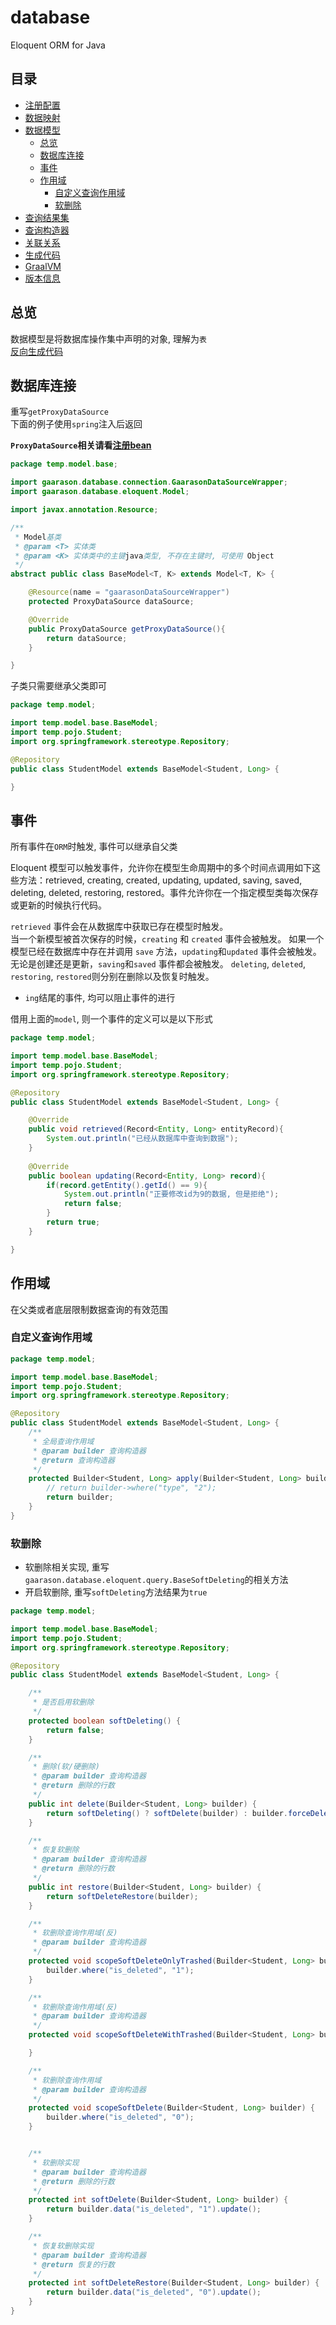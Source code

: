 # database

Eloquent ORM for Java

## 目录

* [注册配置](/document/bean.md)
* [数据映射](/document/mapping.md)
* [数据模型](/document/model.md)
    * [总览](#总览)
    * [数据库连接](#数据库连接)
    * [事件](#事件)
    * [作用域](#作用域)
        * [自定义查询作用域](#自定义查询作用域)
        * [软删除](#软删除)
* [查询结果集](/document/record.md)
* [查询构造器](/document/query.md)
* [关联关系](/document/relationship.md)
* [生成代码](/document/generate.md)
* [GraalVM](/document/graalvm.md)
* [版本信息](/document/version.md)

## 总览

数据模型是将数据库操作集中声明的对象, 理解为`表`  
[反向生成代码](/document/generate.md)

## 数据库连接

重写`getProxyDataSource`  
下面的例子使用`spring`注入后返回

**`ProxyDataSource`相关请看[注册bean](/document/bean.md)**

```java
package temp.model.base;

import gaarason.database.connection.GaarasonDataSourceWrapper;
import gaarason.database.eloquent.Model;

import javax.annotation.Resource;

/**
 * Model基类
 * @param <T> 实体类
 * @param <K> 实体类中的主键java类型, 不存在主键时, 可使用 Object
 */
abstract public class BaseModel<T, K> extends Model<T, K> {

    @Resource(name = "gaarasonDataSourceWrapper")
    protected ProxyDataSource dataSource;

    @Override
    public ProxyDataSource getProxyDataSource(){
        return dataSource;
    }

}

```

子类只需要继承父类即可

```java
package temp.model;

import temp.model.base.BaseModel;
import temp.pojo.Student;
import org.springframework.stereotype.Repository;

@Repository
public class StudentModel extends BaseModel<Student, Long> {

}

```

## 事件

所有事件在`ORM`时触发, 事件可以继承自父类

Eloquent 模型可以触发事件，允许你在模型生命周期中的多个时间点调用如下这些方法：retrieved, creating, created, updating, updated, saving, saved, deleting,
deleted, restoring, restored。事件允许你在一个指定模型类每次保存或更新的时候执行代码。

`retrieved` 事件会在从数据库中获取已存在模型时触发。   
当一个新模型被首次保存的时候，`creating` 和 `created` 事件会被触发。
如果一个模型已经在数据库中存在并调用 `save` 方法，`updating`和`updated` 事件会被触发。  
无论是创建还是更新，`saving`和`saved` 事件都会被触发。
`deleting`, `deleted`, `restoring`, `restored`则分别在删除以及恢复时触发。

- `ing`结尾的事件, 均可以阻止事件的进行

借用上面的`model`, 则一个事件的定义可以是以下形式

```java
package temp.model;

import temp.model.base.BaseModel;
import temp.pojo.Student;
import org.springframework.stereotype.Repository;

@Repository
public class StudentModel extends BaseModel<Student, Long> {

    @Override
    public void retrieved(Record<Entity, Long> entityRecord){
        System.out.println("已经从数据库中查询到数据");
    }
    
    @Override
    public boolean updating(Record<Entity, Long> record){
        if(record.getEntity().getId() == 9){
            System.out.println("正要修改id为9的数据, 但是拒绝");
            return false;
        }
        return true;
    }

}
```

## 作用域

在父类或者底层限制数据查询的有效范围

### 自定义查询作用域

```java
package temp.model;

import temp.model.base.BaseModel;
import temp.pojo.Student;
import org.springframework.stereotype.Repository;

@Repository
public class StudentModel extends BaseModel<Student, Long> {
    /**
     * 全局查询作用域
     * @param builder 查询构造器
     * @return 查询构造器
     */
    protected Builder<Student, Long> apply(Builder<Student, Long> builder) {
        // return builder->where("type", "2");
        return builder;
    }
}
```

### 软删除

- 软删除相关实现, 重写 `gaarason.database.eloquent.query.BaseSoftDeleting`的相关方法
- 开启软删除, 重写`softDeleting`方法结果为`true`

```java
package temp.model;

import temp.model.base.BaseModel;
import temp.pojo.Student;
import org.springframework.stereotype.Repository;

@Repository
public class StudentModel extends BaseModel<Student, Long> {

    /**
     * 是否启用软删除
     */
    protected boolean softDeleting() {
        return false;
    }

    /**
     * 删除(软/硬删除)
     * @param builder 查询构造器
     * @return 删除的行数
     */
    public int delete(Builder<Student, Long> builder) {
        return softDeleting() ? softDelete(builder) : builder.forceDelete();
    }

    /**
     * 恢复软删除
     * @param builder 查询构造器
     * @return 删除的行数
     */
    public int restore(Builder<Student, Long> builder) {
        return softDeleteRestore(builder);
    }

    /**
     * 软删除查询作用域(反)
     * @param builder 查询构造器
     */
    protected void scopeSoftDeleteOnlyTrashed(Builder<Student, Long> builder) {
        builder.where("is_deleted", "1");
    }

    /**
     * 软删除查询作用域(反)
     * @param builder 查询构造器
     */
    protected void scopeSoftDeleteWithTrashed(Builder<Student, Long> builder) {

    }

    /**
     * 软删除查询作用域
     * @param builder 查询构造器
     */
    protected void scopeSoftDelete(Builder<Student, Long> builder) {
        builder.where("is_deleted", "0");
    }


    /**
     * 软删除实现
     * @param builder 查询构造器
     * @return 删除的行数
     */
    protected int softDelete(Builder<Student, Long> builder) {
        return builder.data("is_deleted", "1").update();
    }

    /**
     * 恢复软删除实现
     * @param builder 查询构造器
     * @return 恢复的行数
     */
    protected int softDeleteRestore(Builder<Student, Long> builder) {
        return builder.data("is_deleted", "0").update();
    }
}
```